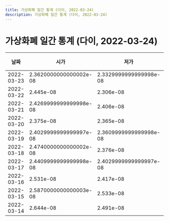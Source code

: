 ```yaml
---
title: 가상화폐 일간 통계 (다이, 2022-03-24)
description: 가상화폐 일간 통계 (다이, 2022-03-24)
---
```



가상화폐 일간 통계 (다이, 2022-03-24)
===

|날짜|시가|저가|고가|종가|비고|
|--|--|--|--|--|--|
|2022-03-23|2.3620000000000002e-08|2.3329999999999998e-08|2.3850000000000002e-08|2.3329999999999998e-08|    |
|2022-03-22|2.445e-08|2.306e-08|2.445e-08|2.3430000000000002e-08|    |
|2022-03-21|2.4269999999999998e-08|2.406e-08|2.455e-08|2.4499999999999998e-08|    |
|2022-03-20|2.375e-08|2.365e-08|2.442e-08|2.4239999999999997e-08|    |
|2022-03-19|2.4029999999999997e-08|2.3609999999999998e-08|2.418e-08|2.372e-08|    |
|2022-03-18|2.4740000000000002e-08|2.376e-08|2.487e-08|2.386e-08|    |
|2022-03-17|2.4409999999999998e-08|2.4029999999999997e-08|2.447e-08|2.4049999999999997e-08|    |
|2022-03-16|2.531e-08|2.417e-08|2.5490000000000002e-08|2.4409999999999998e-08|    |
|2022-03-15|2.5870000000000003e-08|2.533e-08|2.611e-08|2.533e-08|    |
|2022-03-14|2.644e-08|2.491e-08|2.644e-08|2.527e-08|    |
